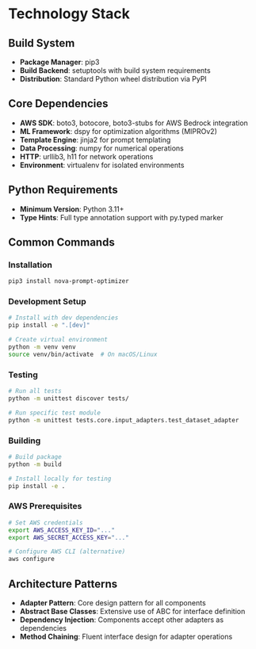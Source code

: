 # Technology Stack

## Build System
- **Package Manager**: pip3
- **Build Backend**: setuptools with build system requirements
- **Distribution**: Standard Python wheel distribution via PyPI

## Core Dependencies
- **AWS SDK**: boto3, botocore, boto3-stubs for AWS Bedrock integration
- **ML Framework**: dspy for optimization algorithms (MIPROv2)
- **Template Engine**: jinja2 for prompt templating
- **Data Processing**: numpy for numerical operations
- **HTTP**: urllib3, h11 for network operations
- **Environment**: virtualenv for isolated environments

## Python Requirements
- **Minimum Version**: Python 3.11+
- **Type Hints**: Full type annotation support with py.typed marker

## Common Commands

### Installation
```bash
pip3 install nova-prompt-optimizer
```

### Development Setup
```bash
# Install with dev dependencies
pip install -e ".[dev]"

# Create virtual environment
python -m venv venv
source venv/bin/activate  # On macOS/Linux
```

### Testing
```bash
# Run all tests
python -m unittest discover tests/

# Run specific test module
python -m unittest tests.core.input_adapters.test_dataset_adapter
```

### Building
```bash
# Build package
python -m build

# Install locally for testing
pip install -e .
```

### AWS Prerequisites
```bash
# Set AWS credentials
export AWS_ACCESS_KEY_ID="..."
export AWS_SECRET_ACCESS_KEY="..."

# Configure AWS CLI (alternative)
aws configure
```

## Architecture Patterns
- **Adapter Pattern**: Core design pattern for all components
- **Abstract Base Classes**: Extensive use of ABC for interface definition
- **Dependency Injection**: Components accept other adapters as dependencies
- **Method Chaining**: Fluent interface design for adapter operations